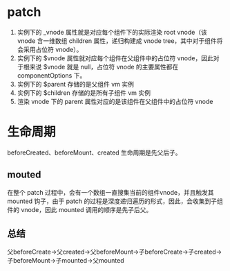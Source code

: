# patch

1. 实例下的 _vnode 属性就是对应每个组件下的实际渲染 root vnode（该 vnode 含一维数组 children 属性，递归构建成 vnode tree，其中对于组件将会采用占位符 vnode）。
2. 实例下的 $vnode 属性就对应每个组件在父组件中的占位符 vnode，因此对于根来说 $vnode 就是 null，占位符 vnode 的主要属性都在 componentOptions 下。
3. 实例下的 $parent 存储的是父组件 vm 实例
4. 实例下的 $children 存储的是所有子组件 vm 实例
5. 渲染 vnode 下的 parent 属性对应的是该组件在父组件中的占位符 vnode

# 生命周期

beforeCreated、beforeMount、created 生命周期是先父后子。

## mouted

在整个 patch 过程中，会有一个数组一直搜集当前的组件vnode，并且触发其 mounted 钩子，由于 patch 的过程是深度递归遍历的形式，因此，会收集到子组件的 vnode，因此 mounted 调用的顺序是先子后父。



## 总结

父beforeCreate->父created->父beforeMount->子beforeCreate->子created->子beforeMount->子mounted->父mounted



